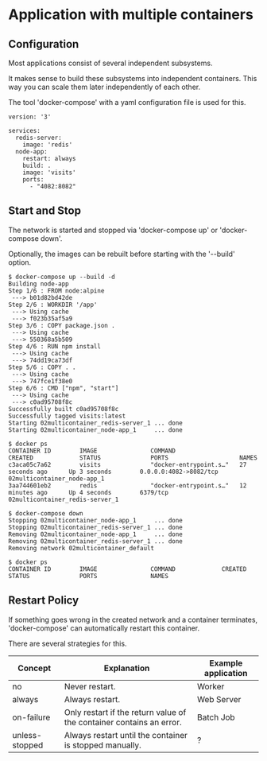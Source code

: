 # Application with multiple containers

## Configuration

Most applications consist of several independent subsystems. 

It makes sense to build these subsystems into independent containers. This way you can scale them later independently of each other.

The tool 'docker-compose' with a yaml configuration file is used for this.

```
version: '3'

services:
  redis-server:
    image: 'redis'
  node-app:
    restart: always
    build: .
    image: 'visits'
    ports:
      - "4082:8082"
```

## Start and Stop

The network is started and stopped via 'docker-compose up' or 'docker-compose down'.

Optionally, the images can be rebuilt before starting with the '--build' option.

```
$ docker-compose up --build -d
Building node-app
Step 1/6 : FROM node:alpine
 ---> b01d82bd42de
Step 2/6 : WORKDIR '/app'
 ---> Using cache
 ---> f023b35af5a9
Step 3/6 : COPY package.json .
 ---> Using cache
 ---> 550368a5b509
Step 4/6 : RUN npm install
 ---> Using cache
 ---> 74dd19ca73df
Step 5/6 : COPY . .
 ---> Using cache
 ---> 747fce1f38e0
Step 6/6 : CMD ["npm", "start"]
 ---> Using cache
 ---> c0ad95708f8c
Successfully built c0ad95708f8c
Successfully tagged visits:latest
Starting 02multicontainer_redis-server_1 ... done
Starting 02multicontainer_node-app_1     ... done

$ docker ps
CONTAINER ID        IMAGE               COMMAND                  CREATED             STATUS              PORTS                    NAMES
c3aca05c7a62        visits              "docker-entrypoint.s…"   27 seconds ago      Up 3 seconds        0.0.0.0:4082->8082/tcp   02multicontainer_node-app_1
3aa744601eb2        redis               "docker-entrypoint.s…"   12 minutes ago      Up 4 seconds        6379/tcp                 02multicontainer_redis-server_1

$ docker-compose down
Stopping 02multicontainer_node-app_1     ... done
Stopping 02multicontainer_redis-server_1 ... done
Removing 02multicontainer_node-app_1     ... done
Removing 02multicontainer_redis-server_1 ... done
Removing network 02multicontainer_default

$ docker ps
CONTAINER ID        IMAGE               COMMAND             CREATED             STATUS              PORTS               NAMES
```

## Restart Policy

If something goes wrong in the created network and a container terminates, 'docker-compose' can automatically restart this container.

There are several strategies for this.

| Concept | Explanation | Example application |
| --- | --- | --- |
| no | Never restart. | Worker |
| always | Always restart. | Web Server |
| on-failure | Only restart if the return value of the container contains an error. | Batch Job |
| unless-stopped | Always restart until the container is stopped manually. | ? |
